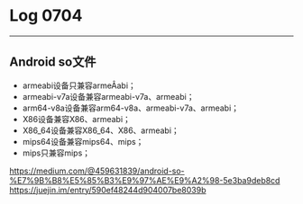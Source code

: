 # Log 0704
-----------------
## Android so文件
- armeabi设备只兼容armeÂabi；
- armeabi-v7a设备兼容armeabi-v7a、armeabi；
- arm64-v8a设备兼容arm64-v8a、armeabi-v7a、armeabi；
- X86设备兼容X86、armeabi；
- X86_64设备兼容X86_64、X86、armeabi；
- mips64设备兼容mips64、mips；
- mips只兼容mips；

<https://medium.com/@459631839/android-so-%E7%9B%B8%E5%85%B3%E9%97%AE%E9%A2%98-5e3ba9deb8cd>
<https://juejin.im/entry/590ef48244d904007be8039b>
